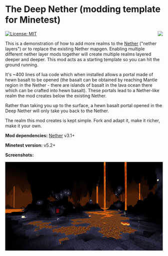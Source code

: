 # The Deep Nether (modding template for Minetest)

<img src="https://raw.githubusercontent.com/wiki/treer/amidstest/screenshots/150px-Minetest-logo.png" align="right" />

[![License: MIT](https://img.shields.io/badge/License-MIT-brightgreen.svg)](https://opensource.org/licenses/MIT)

This is a demonstration of how to add more realms to the [Nether](https://github.com/minetest-mods/nether) ("nether layers") or to replace the existing Nether mapgen. Enabling multiple different nether layer mods together will create multiple realms layered deeper and deeper. This mod acts as a starting template so you can hit the ground running. 

It's ~400 lines of lua code which when installed allows a portal made of hewn basalt to be opened (the basalt can be obtained by reaching Mantle region in the Nether - there are islands of basalt in the lava ocean there which can be crafted into hewn basalt). These portals lead to a Nether-like realm the mod creates below the existing Nether.

Rather than taking you up to the surface, a hewn basalt portal opened in the Deep Nether will only take you back to the Nether.

The realm this mod creates is kept simple. Fork and adapt it, make it richer, make it your own.

**Mod dependencies:** [Nether](https://github.com/minetest-mods/nether) v3.1+

**Minetest version:** v5.2+

**Screenshots:**

![default](screenshot.jpg)
